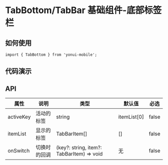 # TabBottom/TabBar 基础组件-底部标签栏
## 如何使用

```
import { TabBottom } from 'yonui-mobile';

```

## 代码演示


## API

属性 | 说明 | 类型 | 默认值 | 必选
----|-----|------|------|------
activeKey | 活动的标签 | string | itemList[0] | false
itemList | 显示的标签 | TabBarItem[] | [] | false
onSwitch | 切换时的回调 | (key?: string, item?: TabBarItem) => void | 无 | false
